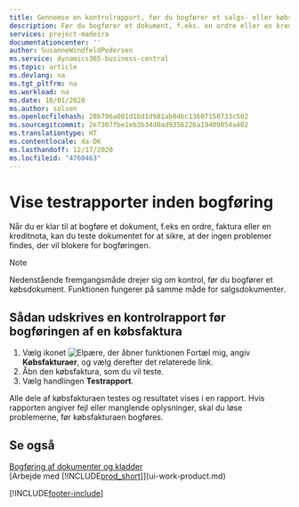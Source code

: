 ```yaml
---
title: Gennemse en kontrolrapport, før du bogfører et salgs- eller købsdokument | Microsoft Docs
description: Før du bogfører et dokument, f.eks. en ordre eller en kreditnota, du kan teste og gennemse den for at kontrollere for fejl, der kan forhindre bogføring.
services: project-madeira
documentationcenter: ''
author: SusanneWindfeldPedersen
ms.service: dynamics365-business-central
ms.topic: article
ms.devlang: na
ms.tgt_pltfrm: na
ms.workload: na
ms.date: 10/01/2020
ms.author: solsen
ms.openlocfilehash: 28b796a001d1bd1d981ab84bc13607158733c502
ms.sourcegitcommit: 2e7307fbe1eb3b34d0ad9356226a19409054a402
ms.translationtype: HT
ms.contentlocale: da-DK
ms.lasthandoff: 12/17/2020
ms.locfileid: "4760463"
---
```

# <a name="view-test-reports-before-posting"></a>Vise testrapporter inden bogføring
Når du er klar til at bogføre et dokument, f.eks en ordre, faktura eller en kreditnota, kan du teste dokumentet for at sikre, at der ingen problemer findes, der vil blokere for bogføringen.

> [!NOTE]  
>   Nedenstående fremgangsmåde drejer sig om kontrol, før du bogfører et købsdokument. Funktionen fungerer på samme måde for salgsdokumenter.

## <a name="to-print-a-test-report-before-posting-a-purchase-invoice"></a>Sådan udskrives en kontrolrapport før bogføringen af en købsfaktura
1. Vælg ikonet ![Elpære, der åbner funktionen Fortæl mig](media/ui-search/search_small.png "Fortæl mig, hvad du vil foretage dig"), angiv **Købsfakturaer**, og vælg derefter det relaterede link.
2. Åbn den købsfaktura, som du vil teste.
3. Vælg handlingen **Testrapport**.  

Alle dele af købsfakturaen testes og resultatet vises i en rapport. Hvis rapporten angiver fejl eller manglende oplysninger, skal du løse problemerne, før købsfakturaen bogføres.

## <a name="see-also"></a>Se også
[Bogføring af dokumenter og kladder](ui-post-documents-journals.md)  
[Arbejde med [!INCLUDE[prod_short](includes/prod_short.md)]](ui-work-product.md)


[!INCLUDE[footer-include](includes/footer-banner.md)]